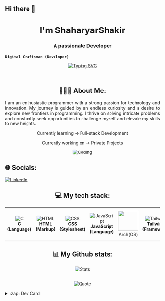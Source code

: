 ## Hi there 👋

<h1 align="center">I'm ShaharyarShakir</h1>
<h3 align="center">A passionate Developer</h3>

**`Digital Craftsman (Developer)`**
<p align="center"> 
<a href="https://git.io/typing-svg"><img src="https://readme-typing-svg.demolab.com?font=Fira+Code&weight=800&size=30&duration=2000&pause=1000&color=200A74&background=FFFFFF00&center=true&vCenter=true&width=435&lines=Full-stack+Developer;Devops+Enginner;Computer+Science+Student" alt="Typing SVG" /></a>
</p>
<p align="left"> <a href="https://twitter.com/" target="blank"><img src="https://img.shields.io/twitter/follow/?logo=twitter&style=for-the-badge" alt="" /></a> </p>

<h2 align="center">👨🏻‍💻 About Me:</h2>
<p align="justify">I am an enthusiastic programmer with a strong passion for technology and innovation. My journey is guided by an endless curiosity and a desire to explore new frontiers in programming. I thrive on solving intricate problems and constantly seek opportunities to challenge myself and elevate my skills to new heights.</p>
<p align="center">
<p align="center">Currently learning  -> Full-stack Development</p>
<p align="center">Currently working on -> Private Projects</p>
<p align="center">
  <img src="https://res.cloudinary.com/dry07iyvo/image/upload/v1735366890/coding_utrxxa.gif" width="300" height="auto" alt="Coding"/>
</p>

## 🌐 Socials:
[![LinkedIn](https://img.shields.io/badge/LinkedIn-%230077B5.svg?logo=linkedin&logoColor=white)](https://linkedin.com/in/https://www.linkedin.com/in/shaharyar-shakir-3674a027b/) 

<h2 align="center">💻 My tech stack:</h2>
<table align="center">
<tr>
   <td align="center"><img src="https://cdn.worldvectorlogo.com/logos/c-1.svg" width="65" height="65" alt="C"/><br><b>C (Language)</b></td>
   <td align="center"><img src="https://cdn.worldvectorlogo.com/logos/html-1.svg" width="65" height="65" alt="HTML"/><br><b>HTML (Markup)</b></td>
   <td align="center"><img src="https://cdn.worldvectorlogo.com/logos/css-3.svg" width="65" height="65" alt="CSS"/><br><b>CSS (Stylesheet)</b></td>
   <td align="center"><img src="https://cdn.worldvectorlogo.com/logos/logo-javascript.svg" width="65" height="65" alt="JavaScript"/><br><b>JavaScript (Language)</b></td>
 <td align="center"> <img height="65" width="65" src="https://cdn.simpleicons.org/archlinux/1793D1" /><br>Arch(OS)<br></td>
   <td align="center"><img src="https://cdn.worldvectorlogo.com/logos/tailwindcss.svg" width="65" height="65" alt="Tailwind"/><br><b>Tailwind (Framework)</b></td>
   <td align="center"><img src="https://cdn.worldvectorlogo.com/logos/sass-1.svg" width="65" height="65" alt="SCSS"/><br><b>SCSS (Library)</b></td>
 <td align="center"> <img height="65" width="65" src="https://cdn.simpleicons.org/vim/019733" /><br>NeoVim(text editor)<br></td>
</tr>
</table>

 <h2 align="center">📊 My Github stats:</h2>
<!-- <div align=center>
  <img src="https://github-profile-trophy.vercel.app/?username=ShaharyarShakir&row=2&column=3&no-bg=true&margin-w=2&margin-h=2&no-frame=true" alt="Trophy"/>
</div> -->
<div align="center">
  <img align="center" src="http://github-profile-summary-cards.vercel.app/api/cards/stats?username=ShaharyarShakir&theme=transparent" height="180em" alt="Stats"/>
<!--   <img align="center" src="https://github-readme-stats.vercel.app/api/top-langs?username=ShaharyarShakir&show_icons=true&hide_border=true&no-bg=true&no-frame=true&layout=compact&langs_count=8&hide=jupyter%20notebook,css&theme=radical" alt="Top Languages"/> -->
<!--   <img align="center" src="http://github-profile-summary-cards.vercel.app/api/cards/most-commit-language?username=ShaharyarShakir&theme=tokyonight&exclude=html,CSS,Jupyter%20Notebook" height="180em" alt="Most Commits Languages"/> -->
<!--   <img align="center" src="http://github-profile-summary-cards.vercel.app/api/cards/repos-per-language?username=ShaharyarShakir&theme=transparent&exclude=html,CSS,Jupyter%20Notebook" height="180em" alt="Most Repo Languages"/> -->
<!--   <img align="center" src="http://github-profile-summary-cards.vercel.app/api/cards/productive-time?username=ShaharyarShakir&theme=transparent&utcOffset=5.30" height="180em" alt="Time Graph"/> -->
<!--   <img align="center" src="https://github-profile-summary-cards.vercel.app/api/cards/profile-details?username=ShaharyarShakir&theme=transparent" alt='Profile'/> -->
</div>
<br>
<p align="center">
  <img src="https://quotes-github-readme.vercel.app/api?type=horizontal&theme=transparent" alt="Quote"/>
</p>
</details>

<details>
  <summary>:zap: Dev Card</summary>
  <a href="https://app.daily.dev/shaharyarshakir">
    <img height="378" src="./devcard.png" width="356" alt="ShaharyarShakir Dev Card"/></a>
</details>

<!-- Simple Icons Repo: https://github.com/simple-icons/simple-icons
Simple Icons Site: https://simpleicons.org/
GitHub Readme Stats: https://github.com/anuraghazra/github-readme-stats
Shields Repo: https://github.com/badges/shields
Shields Site: https://Shields.io
Badges 4 Readme Profile: https://github.com/alexandresanlim/Badges4-README.md-Profile
Markdown Badges: https://github.com/Ileriayo/markdown-badges
GitHub Activity Readme: https://github.com/marketplace/actions/github-activity-readme
Profile Readme Stats: https://github.com/marketplace/actions/profile-readme-development-stats
Spotify Now Playing: https://github.com/natemoo-re/natemoo-re
Spotify Now Playing: https://github.com/novatorem/novatorem
GitHub Profile Readme Generator: https://github.com/rahuldkjain/github-profile-readme-generator
Profile Examples: https://github.com/abhisheknaiidu/awesome-github-profile-readme
-->
<!-- Proudly created with GPRM ( https://gprm.itsvg.in ) -->
